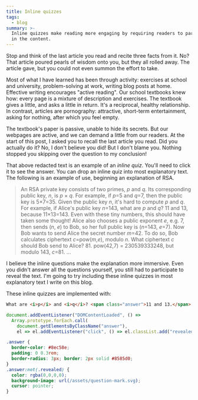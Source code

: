 ```yaml
---
title: Inline quizzes
tags:
  - blog
summary: >-
  Inline quizzes make reading more engaging by requiring readers to participate
  in the content.
---
```


Stop and think of the last article you read
and recite three facts from it.
No?
That article poured pearls of wisdom onto you,
but they all rolled away.
The article gave, but you could not even summon the effort to take.

Most of what I have learned has been through activity:
exercises at school and university,
problem-solving at work,
writing blog posts at home.
Effective writing encourages "active reading".
Our school textbooks knew how:
every page is a mixture of description and exercises.
The textbook gives a little, and asks a little in return.
It's a reciprocal, healthy relationship.
In contrast,
articles are pornography:
attractive, short-term entertainment,
asking for nothing,
after which you feel empty.

The textbook's paper is passive,
unable to hide its secrets.
But our webpages are active,
and we can demand a little from our readers.
At the start of this post,
I asked you to recall the last article you read.
Did you actually do it?
<span class="answer">No, I don't believe you did!
But I don't blame you.
Nothing stopped you skipping over the question to my conclusion!</span>

That above redacted text is an example of an _inline quiz_.
You'll need to click it to see the answer.
You can drop an inline quiz into most explanatory text.
The following is an example of use,
beginning an explanation of RSA.

> An RSA private key consists of two primes, _p_ and _q_.
> Its corresponding public key, _n_, is _p_ &times; _q_.
> For example, if _p_=5 and _q_=7, then the public key is <span class="answer">5&times;7=35</span>.
> Given the public key _n_, it's hard to compute _p_ and _q_.
> For example, if Alice's public key _n_=143, what are _p_ and _q_?
> <span class="answer">11 and 13, because 11&times;13=143.
> Even with these tiny numbers, this should have taken some thought!</span>
> Alice also chooses a public exponent _e_, e.g. 7,
> then sends (_n_, _e_) to Bob,
> so her full public key is (_n_=143, _e_=7).
> Now Bob wants to send Alice the secret number _m_=42.
> To do so, Bob calculates ciphertext _c_=pow(_m_,_e_), modulo _n_.
> What ciphertext _c_ should Bob send to Alice?
> <span class="answer">81. pow(42,7) = 230539333248, but modulo 143, <i>c</i>=81.</span>
> ...

I believe the inline questions make the explanation more immersive.
Even you didn't answer all the questions yourself,
you still had to participate to reveal the text.
I'm going to try including these inline quizzes in most explanatory text I write on this blog.

These inline quizzes are implemented with:

```html
What are <i>p</i> and <i>q</i>? <span class="answer">11 and 13.</span>
```

```js
document.addEventListener("DOMContentLoaded", () =>
  Array.prototype.forEach.call(
    document.getElementsByClassName("answer"),
    el => el.addEventListener("click", () => el.classList.add("revealed"))));
```

```css
.answer {
  border-color: #8ec58e;
  padding: 0 0.3rem;
  border-radius: 3px; border: 2px solid #8585d0;
}
.answer:not(.revealed) {
  color: rgba(0,0,0,0);
  background-image: url(/assets/question-mark.svg);
  cursor: pointer;
}
```
